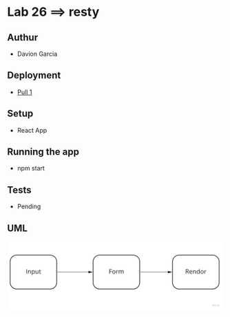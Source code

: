 # Lab 26 ==> resty

## Authur

- Davion Garcia

## Deployment

- [Pull 1](https://github.com/Vektur/resty/pull/2)

## Setup

- React App

## Running the app

- npm start

## Tests

- Pending

## UML

![UML-Lab26](uml26.jpg)
